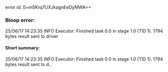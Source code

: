 error id: 0+m5Krq7UXJkagnEeDyMWA==
### Bloop error:

25/06/17 14:23:35 INFO Executor: Finished task 0.0 in stage 1.0 (TID 1). 1794 bytes result sent to driver
#### Short summary: 

25/06/17 14:23:35 INFO Executor: Finished task 0.0 in stage 1.0 (TID 1). 1794 bytes result sent to d...